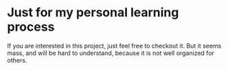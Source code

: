 # Just for my personal learning process
If you are interested in this project, just feel free to checkout it. But it seems mass, and will be hard to understand, because it is not well organized for others.
